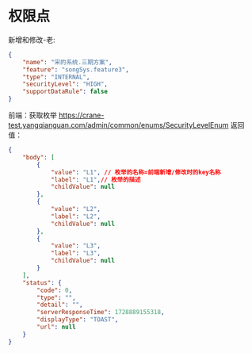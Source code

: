 # 权限点
新增和修改-老:
```json
{
    "name": "宋的系统.三期方案",
    "feature": "songSys.feature3",
    "type": "INTERNAL",
    "securityLevel": "HIGH",
    "supportDataRule": false
}
```

前端：获取枚举
https://crane-test.yangqianguan.com/admin/common/enums/SecurityLevelEnum 
返回值：
```json
{
	"body": [
		{
			"value": "L1", // 枚举的名称=前端新增/修改时的key名称
			"label": "L1",// 枚举的描述
			"childValue": null
		},
		{
			"value": "L2",
			"label": "L2",
			"childValue": null
		},
		{
			"value": "L3",
			"label": "L3",
			"childValue": null
		}
	],
	"status": {
		"code": 0,
		"type": "",
		"detail": "",
		"serverResponseTime": 1728889155318,
		"displayType": "TOAST",
		"url": null
	}
}

```